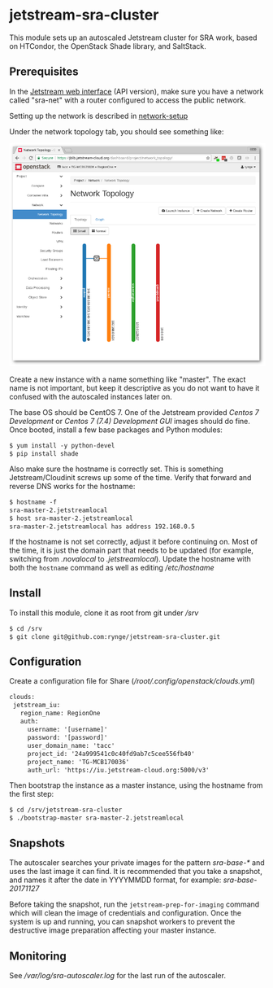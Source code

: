 # jetstream-sra-cluster

This module sets up an autoscaled Jetstream cluster for SRA work, based
on HTCondor, the OpenStack Shade library, and SaltStack.

## Prerequisites 

In the [Jetstream web interface](https://jblb.jetstream-cloud.org/dashboard/auth/login/?next=/dashboard/) (API version), make sure you have a network
called "sra-net" with a router configured to access the public network.

Setting up the network is described in [network-setup](network-setup.md)

Under the network topology tab, you should see something like:

![Jetstream Network](images/jetstream-network.png)

Create a new instance with a name something like "master". The exact
name is not important, but keep it descriptive as you do not want to
have it confused with the autoscaled instances later on.

The base OS should be CentOS 7. One of the Jetstream provided
_Centos 7 Development_ or _Centos 7 (7.4) Development GUI_ images should
do fine. Once booted, install a few base packages and Python modules:

    $ yum install -y python-devel
    $ pip install shade

Also make sure the hostname is correctly set. This is something 
Jetstream/Cloudinit screws up some of the time. Verify that forward
and reverse DNS works for the hostname:

    $ hostname -f
    sra-master-2.jetstreamlocal
    $ host sra-master-2.jetstreamlocal
    sra-master-2.jetstreamlocal has address 192.168.0.5

If the hostname is not set correctly, adjust it before continuing on.
Most of the time, it is just the domain part that needs to be updated 
(for example, switching from _.novalocal_ to _.jetstreamlocal_). 
Update the hostname with both the `hostname` command as well as
editing _/etc/hostname_


## Install

To install this module, clone it as root from git under */srv*

    $ cd /srv
    $ git clone git@github.com:rynge/jetstream-sra-cluster.git


## Configuration

Create a configuration file for Share (_/root/.config/openstack/clouds.yml_)

    clouds:
     jetstream_iu:
       region_name: RegionOne
       auth:
         username: '[username]'
         password: '[password]'
         user_domain_name: 'tacc'
         project_id: '24a999541c0c40fd9ab7c5cee556fb40'
         project_name: 'TG-MCB170036'
         auth_url: 'https://iu.jetstream-cloud.org:5000/v3'

Then bootstrap the instance as a master instance, using the hostname
from the first step:

    $ cd /srv/jetstream-sra-cluster
    $ ./bootstrap-master sra-master-2.jetstreamlocal


## Snapshots

The autoscaler searches your private images for the pattern 
_sra-base-*_ and uses the last image it can find. It is recommended
that you take a snapshot, and names it after the date in YYYYMMDD format,
for example: _sra-base-20171127_

Before taking the snapshot, run the `jetstream-prep-for-imaging` command
which will clean the image of credentials and configuration. Once the
system is up and running, you can snapshot workers to prevent the 
destructive image preparation affecting your master instance.


## Monitoring

See _/var/log/sra-autoscaler.log_ for the last run of the autoscaler.



